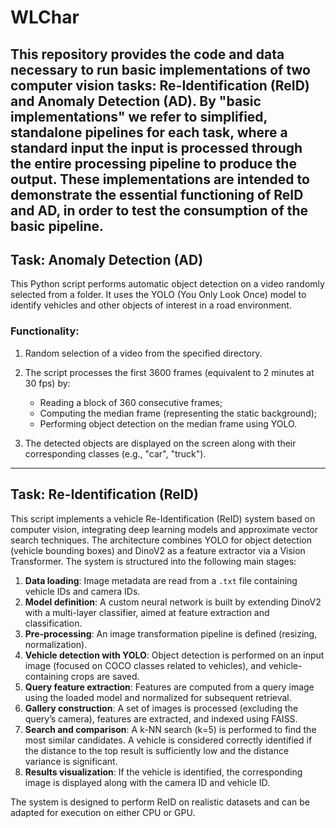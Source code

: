 
# WLChar

This repository provides the code and data necessary to run basic implementations of two computer vision tasks: Re-Identification (ReID) and Anomaly Detection (AD).
By "basic implementations" we refer to simplified, standalone pipelines for each task, where a standard input the input is processed through the entire processing pipeline to produce the output. 
These implementations are intended to demonstrate the essential functioning of ReID and AD, in order to test the consumption of the basic pipeline.
---

## Task: **Anomaly Detection (AD)**

This Python script performs automatic object detection on a video randomly selected from a folder.
It uses the YOLO (You Only Look Once) model to identify vehicles and other objects of interest in a road environment.
### Functionality:

1. Random selection of a video from the specified directory.
2. The script processes the first 3600 frames (equivalent to 2 minutes at 30 fps) by:

   * Reading a block of 360 consecutive frames;
   * Computing the median frame (representing the static background);
   * Performing object detection on the median frame using YOLO.
3. The detected objects are displayed on the screen along with their corresponding classes (e.g., "car", "truck").

---

## Task: **Re-Identification (ReID)**

This script implements a vehicle Re-Identification (ReID) system based on computer vision, integrating deep learning models and approximate vector search techniques.
The architecture combines YOLO for object detection (vehicle bounding boxes) and DinoV2 as a feature extractor via a Vision Transformer.
The system is structured into the following main stages:

1. **Data loading**: Image metadata are read from a `.txt` file containing vehicle IDs and camera IDs.
2. **Model definition**: A custom neural network is built by extending DinoV2 with a multi-layer classifier, aimed at feature extraction and classification.
3. **Pre-processing**: An image transformation pipeline is defined (resizing, normalization).
4. **Vehicle detection with YOLO**: Object detection is performed on an input image (focused on COCO classes related to vehicles), and vehicle-containing crops are saved.
5. **Query feature extraction**: Features are computed from a query image using the loaded model and normalized for subsequent retrieval.
6. **Gallery construction**: A set of images is processed (excluding the query’s camera), features are extracted, and indexed using FAISS.
7. **Search and comparison**: A k-NN search (k=5) is performed to find the most similar candidates.
   A vehicle is considered correctly identified if the distance to the top result is sufficiently low and the distance variance is significant.
8. **Results visualization**: If the vehicle is identified, the corresponding image is displayed along with the camera ID and vehicle ID.

The system is designed to perform ReID on realistic datasets and can be adapted for execution on either CPU or GPU.
